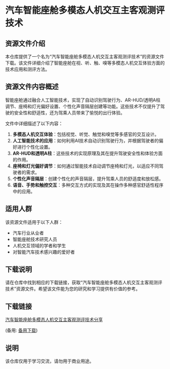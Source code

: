 # 汽车智能座舱多模态人机交互主客观测评技术

## 资源文件介绍

本仓库提供了一个名为“汽车智能座舱多模态人机交互主客观测评技术”的资源文件下载。该文件详细介绍了智能座舱在视、听、触、嗅等多模态人机交互体验方面的技术应用和测评方法。

## 资源文件内容概述

智能座舱通过融合人工智能技术，实现了自动识别驾驶行为、AR-HUD/透明A柱调节、座椅和灯光偏好设置、个性化声音隔层创建等功能。这些技术不仅提升了驾驶的安全性和舒适性，还为驾乘人员带来了愉悦的出行体验。

文件中详细描述了以下内容：

1. **多模态人机交互体验**：包括视觉、听觉、触觉和嗅觉等多感官的交互设计。
2. **人工智能技术的应用**：如何利用AI技术自动识别驾驶行为，并根据驾驶者的偏好进行个性化设置。
3. **AR-HUD和透明A柱**：这些技术的实现原理及其在提升驾驶安全性和体验方面的作用。
4. **座椅和灯光偏好调节**：如何通过智能技术自动调节座椅和灯光，以适应不同驾驶者的需求。
5. **个性化声音隔层**：创建个性化的声音隔层，提升驾乘人员的舒适度和放松感。
6. **语音、手势和触控交互**：多种交互方式的实现及其在操作多种感官舒适性程序中的应用。

## 适用人群

该资源文件适用于以下人群：

- 汽车行业从业者
- 智能座舱技术研究人员
- 人机交互领域的学者和学生
- 对智能汽车技术感兴趣的爱好者

## 下载说明

请在仓库中找到相应的下载链接，获取“汽车智能座舱多模态人机交互主客观测评技术”资源文件。希望该文件能为您的研究和学习提供有价值的参考。

## 下载链接
[汽车智能座舱多模态人机交互主客观测评技术分享](https://pan.quark.cn/s/6a8609fdb2c7) 

(备用: [备用下载](https://pan.baidu.com/s/1HYuobsv939jthn_57SBeKg?pwd=1234))

## 说明

该仓库仅用于学习交流，请勿用于商业用途。
